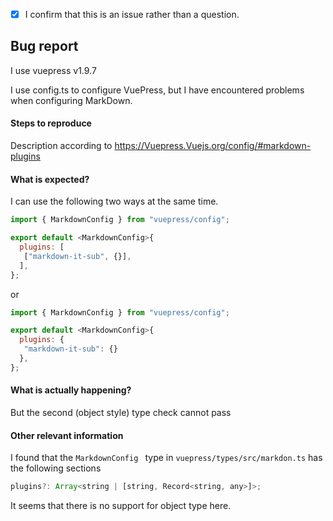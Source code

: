 <!-- Please don't delete this template or we'll close your issue -->
<!-- Before creating an issue please make sure you are using the latest version of VuePress. -->

<!-- Please confirm you will submit an issue. -->
<!-- Issues which contain questions or support requests will be closed. -->
<!-- (Update "[ ]" to "[x]" to check a box) -->

- [x] I confirm that this is an issue rather than a question.

<!-- Please ask questions via following several ways. -->
<!-- https://vue-land.js.org/ -->
<!-- https://forum.vuejs.org/ -->
<!-- https://stackoverflow.com/questions/ask?tags=vuepress -->

## Bug report

I use vuepress v1.9.7

I use config.ts to configure VuePress, but I have encountered problems when configuring MarkDown.

#### Steps to reproduce

<!-- If you are reporting a bug that can ONLY be reproduced on your repository, PLEASE provide this repo link. That takes guessing work out of the way and saves us time. -->

<!-- If your repo isn't public, you can use `codesandbox` or `yarn create vuepress` to create a minimal reproduction -->

Description according to https://Vuepress.Vuejs.org/config/#markdown-plugins

#### What is expected?

I can use the following two ways at the same time.

```js
import { MarkdownConfig } from "vuepress/config";

export default <MarkdownConfig>{
  plugins: [
   ["markdown-it-sub", {}],
  ],
};
```

or

```js
import { MarkdownConfig } from "vuepress/config";

export default <MarkdownConfig>{
  plugins: {
   "markdown-it-sub": {}
  },
};
```

#### What is actually happening?

But the second (object style) type check cannot pass

#### Other relevant information

I found that the `MarkdownConfig ` type in `vuepress/types/src/markdon.ts` has the following sections

```js
plugins?: Array<string | [string, Record<string, any>]>;
```

It seems that there is no support for object type here.

